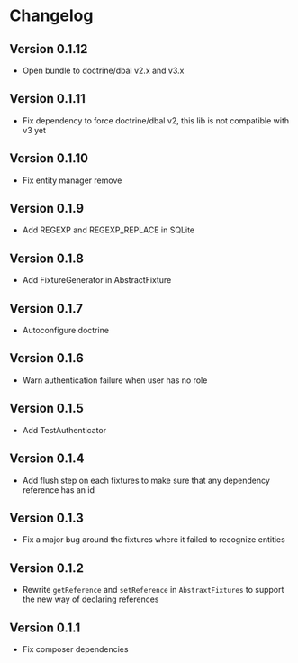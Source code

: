 # Changelog

## Version 0.1.12

- Open bundle to doctrine/dbal v2.x and v3.x

## Version 0.1.11

- Fix dependency to force doctrine/dbal v2, this lib is not compatible with v3 yet

## Version 0.1.10

- Fix entity manager remove

## Version 0.1.9

- Add REGEXP and REGEXP_REPLACE in SQLite

## Version 0.1.8

- Add FixtureGenerator in AbstractFixture

## Version 0.1.7

- Autoconfigure doctrine

## Version 0.1.6

- Warn authentication failure when user has no role

## Version 0.1.5

- Add TestAuthenticator

## Version 0.1.4

- Add flush step on each fixtures to make sure that any dependency reference has an id

## Version 0.1.3

- Fix a major bug around the fixtures where it failed to recognize entities

## Version 0.1.2

- Rewrite `getReference` and `setReference` in `AbstraxtFixtures` to support the new way of declaring references

## Version 0.1.1

- Fix composer dependencies

